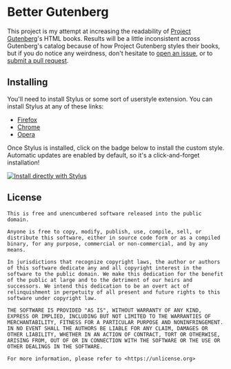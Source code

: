 # Better Gutenberg
This project is my attempt at increasing the readability of [Project Gutenberg](https://www.gutenberg.org/)'s HTML books. Results will be a little inconsistent across Gutenberg's catalog because of how Project Gutenberg styles their books, but if you do notice any weirdness, don't hesitate to [open an issue](https://github.com/emmanuelmenon/better-gutenberg/issues/new), or to [submit a pull request](https://github.com/emmanuelmenon/better-gutenberg/compare).

## Installing
You'll need to install Stylus or some sort of userstyle extension. You can install Stylus at any of these links:
- [Firefox](https://addons.mozilla.org/en-US/firefox/addon/styl-us/)
- [Chrome](https://chrome.google.com/webstore/detail/stylus/clngdbkpkpeebahjckkjfobafhncgmne)
- [Opera](https://addons.opera.com/en-gb/extensions/details/stylus/)

Once Stylus is installed, click on the badge below to install the custom style. Automatic updates are enabled by default, so it's a click-and-forget installation!

[![Install directly with Stylus](https://img.shields.io/badge/Install%20directly%20with-Stylus-00adad.svg)](https://raw.githubusercontent.com/emmanuelmenon/better-gutenberg/main/better-gutenberg.user.css)

## License
```
This is free and unencumbered software released into the public domain.

Anyone is free to copy, modify, publish, use, compile, sell, or
distribute this software, either in source code form or as a compiled
binary, for any purpose, commercial or non-commercial, and by any
means.

In jurisdictions that recognize copyright laws, the author or authors
of this software dedicate any and all copyright interest in the
software to the public domain. We make this dedication for the benefit
of the public at large and to the detriment of our heirs and
successors. We intend this dedication to be an overt act of
relinquishment in perpetuity of all present and future rights to this
software under copyright law.

THE SOFTWARE IS PROVIDED "AS IS", WITHOUT WARRANTY OF ANY KIND,
EXPRESS OR IMPLIED, INCLUDING BUT NOT LIMITED TO THE WARRANTIES OF
MERCHANTABILITY, FITNESS FOR A PARTICULAR PURPOSE AND NONINFRINGEMENT.
IN NO EVENT SHALL THE AUTHORS BE LIABLE FOR ANY CLAIM, DAMAGES OR
OTHER LIABILITY, WHETHER IN AN ACTION OF CONTRACT, TORT OR OTHERWISE,
ARISING FROM, OUT OF OR IN CONNECTION WITH THE SOFTWARE OR THE USE OR
OTHER DEALINGS IN THE SOFTWARE.

For more information, please refer to <https://unlicense.org>
```
